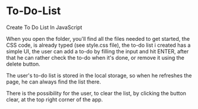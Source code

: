 # To-Do-List
Create To Do List In JavaScript

When you open the folder, you'll find all the files needed to get started, the CSS code, is already typed (see style.css file),
the to-do list i created has a simple UI, the user can add a to-do by filling the input and hit ENTER, after that he can rather check the to-do when it's done, or remove it using the delete button.

The user's to-do list is stored in the local storage, so when he refreshes the page, he can always find the list there.

There is the possibility for the user, to clear the list, by clicking the button clear, at the top right corner of the app.
